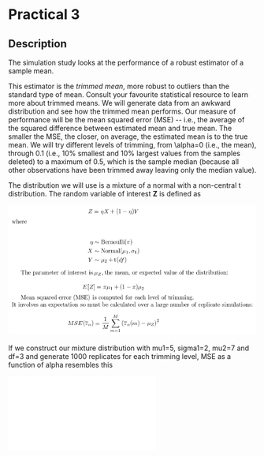 # Practical 3

## Description
The simulation study looks at the performance of a robust estimator of a sample mean.  

This estimator is the _trimmed mean_, more robust to outliers than the standard type of mean.  Consult your favourite statistical resource to learn more about trimmed means.  We will generate data from an awkward distribution and see how the trimmed mean performs.  Our measure of performance will be the mean squared error (MSE) -- i.e., the average of the squared difference between estimated mean and true mean.  The smaller the MSE, the closer, on average, the estimated mean is to the true mean.  We will try different levels of trimming, from \alpha=0 (i.e., the mean), through 0.1 (i.e., 10% smallest and 10% largest values from the samples deleted) to a maximum of 0.5, which is the sample median (because all other observations have been trimmed away leaving only the median value).

The distribution we will use is a mixture of a normal with a non-central t distribution.  The random variable of interest **Z** is defined as

![](image.png)

If we construct our mixture distribution with mu1=5, sigma1=2, mu2=7 and df=3 and generate 1000 replicates for each trimming level, MSE as a function of alpha resembles this

![](mix_out.pdf)
